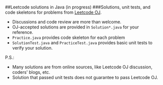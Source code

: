##Leetcode solutions in Java (in progress)
###Solutions, unit tests, and code skeletons for problems from [Leetcode OJ](https://leetcode.com/problemset/algorithms/). 

* Discussions and code review are more than welcome.
* OJ-accepted solutions are provided in `Solution*.java` for your reference.
* `Practice.java` provides code skeleton for each problem
* `SolutionTest.java` and `PracticeTest.java` provides basic unit tests to verify your solution.

P.S.:

- Many solutions are from online sources, like Leetcode OJ discussion, coders' blogs, etc.
- Solution that passed unit tests does not guarantee to pass Leetcode OJ.